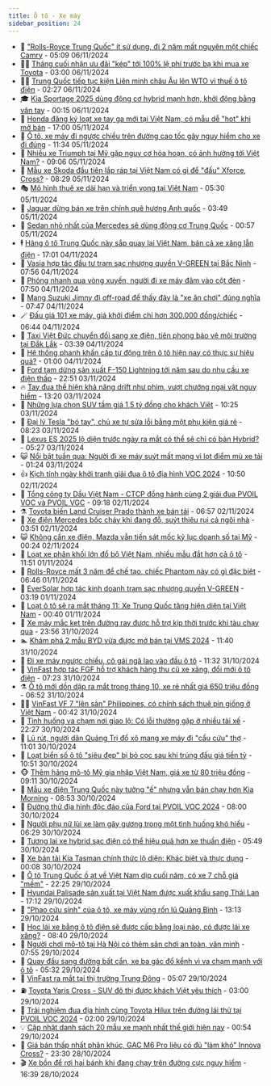 ```yaml
---
title: Ô tô - Xe máy
sidebar_position: 24
---
```


<!-- dantri-o-to-xe-may:START -->
- 🤡 [&quot;Rolls-Royce Trung Quốc&quot; ít sử dụng, đi 2 năm mất nguyên một chiếc Camry](https://dantri.com.vn/o-to-xe-may/rolls-royce-trung-quoc-it-su-dung-di-2-nam-mat-nguyen-mot-chiec-camry-20241106113303731.htm) - 05:09 06/11/2024
- 🧑‍💻 [Tháng cuối nhận ưu đãi &quot;kép&quot; tới 100% lệ phí trước bạ khi mua xe Toyota](https://dantri.com.vn/o-to-xe-may/thang-cuoi-nhan-uu-dai-kep-toi-100-le-phi-truoc-ba-khi-mua-xe-toyota-20241105163306329.htm) - 03:00 06/11/2024
- 🧑‍💻 [Trung Quốc tiếp tục kiện Liên minh châu Âu lên WTO vì thuế ô tô điện](https://dantri.com.vn/o-to-xe-may/trung-quoc-tiep-tuc-kien-lien-minh-chau-au-len-wto-vi-thue-o-to-dien-20241106091814385.htm) - 02:27 06/11/2024
- 🎓 [Kia Sportage 2025 dùng động cơ hybrid mạnh hơn, khởi động bằng vân tay](https://dantri.com.vn/o-to-xe-may/kia-sportage-2025-dung-dong-co-hybrid-manh-hon-khoi-dong-bang-van-tay-20241106015207928.htm) - 00:15 06/11/2024
- 🌊 [Honda đăng ký loạt xe tay ga mới tại Việt Nam, có mẫu dễ &quot;hot&quot; khi mở bán](https://dantri.com.vn/o-to-xe-may/honda-dang-ky-loat-xe-tay-ga-moi-tai-viet-nam-co-mau-de-hot-khi-mo-ban-20241105124407371.htm) - 17:00 05/11/2024
- 🥷 [Ô tô, xe máy đi ngược chiều trên đường cao tốc gây nguy hiểm cho xe đi đúng](https://dantri.com.vn/o-to-xe-may/o-to-xe-may-di-nguoc-chieu-tren-duong-cao-toc-gay-nguy-hiem-cho-xe-di-dung-20241105172200254.htm) - 11:34 05/11/2024
- 🤩 [Nhiều xe Triumph tại Mỹ gặp nguy cơ hỏa hoạn, có ảnh hưởng tới Việt Nam?](https://dantri.com.vn/o-to-xe-may/nhieu-xe-triumph-tai-my-gap-nguy-co-hoa-hoan-co-anh-huong-toi-viet-nam-20241105114435368.htm) - 09:06 05/11/2024
- 🫶 [Mẫu xe Skoda đầu tiên lắp ráp tại Việt Nam có gì để &quot;đấu&quot; Xforce, Cross?](https://dantri.com.vn/o-to-xe-may/mau-xe-skoda-dau-tien-lap-rap-tai-viet-nam-co-gi-de-dau-xforce-cross-20241105152454092.htm) - 08:29 05/11/2024
- 🎭 [Mô hình thuê xe dài hạn và triển vọng tại Việt Nam](https://dantri.com.vn/o-to-xe-may/mo-hinh-thue-xe-dai-han-va-trien-vong-tai-viet-nam-20241105122408721.htm) - 05:30 05/11/2024
- 🌁 [Jaguar dừng bán xe trên chính quê hương Anh quốc](https://dantri.com.vn/o-to-xe-may/jaguar-dung-ban-xe-tren-chinh-que-huong-anh-quoc-20241105104127931.htm) - 03:49 05/11/2024
- 🦩 [Sedan nhỏ nhất của Mercedes sẽ dùng động cơ Trung Quốc](https://dantri.com.vn/o-to-xe-may/sedan-nho-nhat-cua-mercedes-se-dung-dong-co-trung-quoc-20241104191008472.htm) - 00:57 05/11/2024
- 🕴 [Hãng ô tô Trung Quốc này sắp quay lại Việt Nam, bán cả xe xăng lẫn điện](https://dantri.com.vn/o-to-xe-may/hang-o-to-trung-quoc-nay-sap-quay-lai-viet-nam-ban-ca-xe-xang-lan-dien-20241104234148942.htm) - 17:01 04/11/2024
- 🎡 [Vasia hợp tác đầu tư trạm sạc nhượng quyền V-GREEN tại Bắc Ninh](https://dantri.com.vn/o-to-xe-may/vasia-hop-tac-dau-tu-tram-sac-nhuong-quyen-v-green-tai-bac-ninh-20241104142558933.htm) - 07:56 04/11/2024
- 📝 [Phóng nhanh qua vòng xuyến, người đi xe máy đâm vào cột đèn](https://dantri.com.vn/o-to-xe-may/phong-nhanh-qua-vong-xuyen-nguoi-di-xe-may-dam-vao-cot-den-20241104142120287.htm) - 07:50 04/11/2024
- 🧐 [Mang Suzuki Jimny đi off-road để thấy đây là &quot;xe ăn chơi&quot; đúng nghĩa](https://dantri.com.vn/o-to-xe-may/mang-suzuki-jimny-di-off-road-de-thay-day-la-xe-an-choi-dung-nghia-20241104114132448.htm) - 07:47 04/11/2024
- 🪄 [Đấu giá 101 xe máy, giá khởi điểm chỉ hơn 300.000 đồng/chiếc](https://dantri.com.vn/o-to-xe-may/dau-gia-101-xe-may-gia-khoi-diem-chi-hon-300000-dongchiec-20241104121551417.htm) - 06:44 04/11/2024
- 🧰 [Taxi Việt Đức chuyển đổi sang xe điện, tiên phong bảo vệ môi trường tại Đắk Lắk](https://dantri.com.vn/o-to-xe-may/taxi-viet-duc-chuyen-doi-sang-xe-dien-tien-phong-bao-ve-moi-truong-tai-dak-lak-20241104103402459.htm) - 03:39 04/11/2024
- 🚀 [Hệ thống phanh khẩn cấp tự động trên ô tô hiện nay có thực sự hiệu quả?](https://dantri.com.vn/o-to-xe-may/he-thong-phanh-khan-cap-tu-dong-tren-o-to-hien-nay-co-thuc-su-hieu-qua-20241103233757883.htm) - 01:00 04/11/2024
- 💪 [Ford tạm dừng sản xuất F-150 Lightning tới năm sau do nhu cầu xe điện thấp](https://dantri.com.vn/o-to-xe-may/ford-tam-dung-san-xuat-f-150-lightning-toi-nam-sau-do-nhu-cau-xe-dien-thap-20241103193819520.htm) - 22:51 03/11/2024
- 🔥 [Tay đua thể hiện khả năng drift như phim, vượt chướng ngại vật nguy hiểm](https://dantri.com.vn/o-to-xe-may/tay-dua-the-hien-kha-nang-drift-nhu-phim-vuot-chuong-ngai-vat-nguy-hiem-20241103071036455.htm) - 13:20 03/11/2024
- 🐲 [Những lựa chọn SUV tầm giá 1,5 tỷ đồng cho khách Việt](https://dantri.com.vn/o-to-xe-may/nhung-lua-chon-suv-tam-gia-15-ty-dong-cho-khach-viet-20241103171626683.htm) - 10:25 03/11/2024
- 🌋 [Đại lý Tesla &quot;bó tay&quot;, chủ xe tự sửa lỗi bằng một phụ kiện giá rẻ](https://dantri.com.vn/o-to-xe-may/dai-ly-tesla-bo-tay-chu-xe-tu-sua-loi-bang-mot-phu-kien-gia-re-20241103135648527.htm) - 08:23 03/11/2024
- 🤩 [Lexus ES 2025 lộ diện trước ngày ra mắt có thể sẽ chỉ có bản Hybrid?](https://dantri.com.vn/o-to-xe-may/lexus-es-2025-lo-dien-truoc-ngay-ra-mat-co-the-se-chi-co-ban-hybrid-20241103122510781.htm) - 05:27 03/11/2024
- 😺 [Nổi bật tuần qua: Người đi xe máy suýt mất mạng vì lọt điểm mù xe tải](https://dantri.com.vn/o-to-xe-may/noi-bat-tuan-qua-nguoi-di-xe-may-suyt-mat-mang-vi-lot-diem-mu-xe-tai-20241103082126875.htm) - 01:24 03/11/2024
- 👍 [Kịch tính ngày khởi tranh giải đua ô tô địa hình VOC 2024](https://dantri.com.vn/o-to-xe-may/kich-tinh-ngay-khoi-tranh-giai-dua-o-to-dia-hinh-voc-2024-20241102152246496.htm) - 10:50 02/11/2024
- 🎃 [Tổng công ty Dầu Việt Nam - CTCP đồng hành cùng 2 giải đua PVOIL VOC và PVOIL VGC](https://dantri.com.vn/o-to-xe-may/tong-cong-ty-dau-viet-nam-ctcp-dong-hanh-cung-2-giai-dua-pvoil-voc-va-pvoil-vgc-20241102155051998.htm) - 09:18 02/11/2024
- ⚗️ [Toyota biến Land Cruiser Prado thành xe bán tải](https://dantri.com.vn/o-to-xe-may/toyota-bien-land-cruiser-prado-thanh-xe-ban-tai-20241102105035198.htm) - 06:57 02/11/2024
- 🦄 [Xe điện Mercedes bốc cháy khi đang đỗ, suýt thiêu rụi cả ngôi nhà](https://dantri.com.vn/o-to-xe-may/xe-dien-mercedes-boc-chay-khi-dang-do-suyt-thieu-rui-ca-ngoi-nha-20241102082709277.htm) - 03:51 02/11/2024
- 😺 [Không cần xe điện, Mazda vẫn tiến sát mốc kỷ lục doanh số tại Mỹ](https://dantri.com.vn/o-to-xe-may/khong-can-xe-dien-mazda-van-tien-sat-moc-ky-luc-doanh-so-tai-my-20241102010217687.htm) - 00:24 02/11/2024
- 💼 [Loạt xe phân khối lớn đổ bộ Việt Nam, nhiều mẫu đắt hơn cả ô tô](https://dantri.com.vn/o-to-xe-may/loat-xe-phan-khoi-lon-do-bo-viet-nam-nhieu-mau-dat-hon-ca-o-to-20241031124923204.htm) - 11:51 01/11/2024
- 💃 [Rolls-Royce mất 3 năm để chế tạo, chiếc Phantom này có gì đặc biệt](https://dantri.com.vn/o-to-xe-may/rolls-royce-mat-3-nam-de-che-tao-chiec-phantom-nay-co-gi-dac-biet-20241101080156132.htm) - 06:46 01/11/2024
- 🚀 [EverSolar hợp tác kinh doanh trạm sạc nhượng quyền V-GREEN](https://dantri.com.vn/o-to-xe-may/eversolar-hop-tac-kinh-doanh-tram-sac-nhuong-quyen-v-green-20241101100556119.htm) - 03:19 01/11/2024
- 🤩 [Loạt ô tô sẽ ra mắt tháng 11: Xe Trung Quốc tăng hiện diện tại Việt Nam](https://dantri.com.vn/o-to-xe-may/loat-o-to-se-ra-mat-thang-11-xe-trung-quoc-tang-hien-dien-tai-viet-nam-20241101002219282.htm) - 00:40 01/11/2024
- 💪 [Xe máy mắc kẹt trên đường ray được hỗ trợ kịp thời trước khi tàu chạy qua](https://dantri.com.vn/o-to-xe-may/xe-may-mac-ket-tren-duong-ray-duoc-ho-tro-kip-thoi-truoc-khi-tau-chay-qua-20241101010218559.htm) - 23:56 31/10/2024
- 🏊 [Khám phá 2 mẫu BYD vừa được mở bán tại VMS 2024](https://dantri.com.vn/o-to-xe-may/kham-pha-2-mau-byd-vua-duoc-mo-ban-tai-vms-2024-20241031091435358.htm) - 11:40 31/10/2024
- 💄 [Đi xe máy ngược chiều, cô gái ngã lao vào đầu ô tô](https://dantri.com.vn/o-to-xe-may/di-xe-may-nguoc-chieu-co-gai-nga-lao-vao-dau-o-to-20241031160740614.htm) - 11:32 31/10/2024
- 👺 [VinFast hợp tác FGF hỗ trợ khách hàng thu cũ xe xăng, đổi mới ô tô điện](https://dantri.com.vn/o-to-xe-may/vinfast-hop-tac-fgf-ho-tro-khach-hang-thu-cu-xe-xang-doi-moi-o-to-dien-20241031141810549.htm) - 07:23 31/10/2024
- ⚗️ [Ô tô mới dồn dập ra mắt trong tháng 10, xe rẻ nhất giá 650 triệu đồng](https://dantri.com.vn/o-to-xe-may/o-to-moi-don-dap-ra-mat-trong-thang-10-xe-re-nhat-gia-650-trieu-dong-20241030225706913.htm) - 06:52 31/10/2024
- 🧑‍🏫 [VinFast VF 7 &quot;lên sàn&quot; Philippines, có chính sách thuê pin giống ở Việt Nam](https://dantri.com.vn/o-to-xe-may/vinfast-vf-7-len-san-philippines-co-chinh-sach-thue-pin-giong-o-viet-nam-20241031074006468.htm) - 00:42 31/10/2024
- 🦒 [Tình huống va chạm nơi giao lộ: Có lỗi thường gặp ở nhiều tài xế](https://dantri.com.vn/o-to-xe-may/tinh-huong-va-cham-noi-giao-lo-co-loi-thuong-gap-o-nhieu-tai-xe-20241030174641844.htm) - 22:27 30/10/2024
- 🐘 [Lũ rút, người dân Quảng Trị đổ xô mang xe máy đi &quot;cầu cứu&quot; thợ](https://dantri.com.vn/o-to-xe-may/lu-rut-nguoi-dan-quang-tri-do-xo-mang-xe-may-di-cau-cuu-tho-20241030174533618.htm) - 11:01 30/10/2024
- 🧠 [Loạt biển số ô tô &quot;siêu đẹp&quot; bị bỏ cọc sau khi trúng đấu giá tiền tỷ](https://dantri.com.vn/o-to-xe-may/loat-bien-so-o-to-sieu-dep-bi-bo-coc-sau-khi-trung-dau-gia-tien-ty-20241030172630081.htm) - 10:51 30/10/2024
- 🐵 [Thêm hãng mô-tô Mỹ gia nhập Việt Nam, giá xe từ 80 triệu đồng](https://dantri.com.vn/o-to-xe-may/them-hang-mo-to-my-gia-nhap-viet-nam-gia-xe-tu-80-trieu-dong-20241030123638033.htm) - 09:11 30/10/2024
- 🤭 [Mẫu xe điện Trung Quốc này tưởng &quot;ế&quot; nhưng vẫn bán chạy hơn Kia Morning](https://dantri.com.vn/o-to-xe-may/mau-xe-dien-trung-quoc-nay-tuong-e-nhung-van-ban-chay-hon-kia-morning-20241030105339849.htm) - 08:53 30/10/2024
- 🤠 [Đường thử địa hình độc đáo của Ford tại PVOIL VOC 2024](https://dantri.com.vn/o-to-xe-may/duong-thu-dia-hinh-doc-dao-cua-ford-tai-pvoil-voc-2024-20241030143255407.htm) - 08:00 30/10/2024
- 🫶 [Người phụ nữ lùi xe làm gãy gương trong một tình huống khó hiểu](https://dantri.com.vn/o-to-xe-may/nguoi-phu-nu-lui-xe-lam-gay-guong-trong-mot-tinh-huong-kho-hieu-20241030114444779.htm) - 06:29 30/10/2024
- 🚀 [Tương lai xe hybrid sạc điện có thể hiệu quả hơn xe thuần điện](https://dantri.com.vn/o-to-xe-may/tuong-lai-xe-hybrid-sac-dien-co-the-hieu-qua-hon-xe-thuan-dien-20241029110850230.htm) - 05:49 30/10/2024
- 🎊 [Xe bán tải Kia Tasman chính thức lộ diện: Khác biệt và thực dụng](https://dantri.com.vn/o-to-xe-may/xe-ban-tai-kia-tasman-chinh-thuc-lo-dien-khac-biet-va-thuc-dung-20241030002730077.htm) - 00:08 30/10/2024
- 🦄 [Ô tô Trung Quốc ồ ạt về Việt Nam dịp cuối năm, có xe 7 chỗ giá &quot;mềm&quot;](https://dantri.com.vn/o-to-xe-may/o-to-trung-quoc-o-at-ve-viet-nam-dip-cuoi-nam-co-xe-7-cho-gia-mem-20241029152158720.htm) - 22:25 29/10/2024
- 🥷 [Hyundai Palisade sản xuất tại Việt Nam được xuất khẩu sang Thái Lan](https://dantri.com.vn/o-to-xe-may/hyundai-palisade-san-xuat-tai-viet-nam-duoc-xuat-khau-sang-thai-lan-20241030001118002.htm) - 17:12 29/10/2024
- 🦏 [&quot;Phao cứu sinh&quot; của ô tô, xe máy vùng rốn lũ Quảng Bình](https://dantri.com.vn/o-to-xe-may/phao-cuu-sinh-cua-o-to-xe-may-vung-ron-lu-quang-binh-20241029185153201.htm) - 13:13 29/10/2024
- 🤗 [Học lái xe bằng ô tô điện sẽ được cấp bằng loại nào, có được lái xe xăng?](https://dantri.com.vn/o-to-xe-may/hoc-lai-xe-bang-o-to-dien-se-duoc-cap-bang-loai-nao-co-duoc-lai-xe-xang-20241029151526093.htm) - 08:40 29/10/2024
- 🐲 [Người chơi mô-tô tại Hà Nội có thêm sân chơi an toàn, văn minh](https://dantri.com.vn/o-to-xe-may/nguoi-choi-mo-to-tai-ha-noi-co-them-san-choi-an-toan-van-minh-20241028130633635.htm) - 07:55 29/10/2024
- 🤭 [Quay đầu sang đường bất cẩn, xe ba gác đổ kềnh vì va chạm mạnh với ô tô](https://dantri.com.vn/o-to-xe-may/quay-dau-sang-duong-bat-can-xe-ba-gac-do-kenh-vi-va-cham-manh-voi-o-to-20241029103904358.htm) - 05:32 29/10/2024
- 🐻 [VinFast ra mắt tại thị trường Trung Đông](https://dantri.com.vn/o-to-xe-may/vinfast-ra-mat-tai-thi-truong-trung-dong-20241029115152506.htm) - 05:07 29/10/2024
- ⛽️ [Toyota Yaris Cross - SUV đô thị được khách Việt yêu thích](https://dantri.com.vn/o-to-xe-may/toyota-yaris-cross-suv-do-thi-duoc-khach-viet-yeu-thich-20241028190634504.htm) - 03:00 29/10/2024
- 🫣 [Trải nghiệm đua địa hình cùng Toyota Hilux trên đường lái thử tại PVOIL VOC 2024](https://dantri.com.vn/o-to-xe-may/trai-nghiem-dua-dia-hinh-cung-toyota-hilux-tren-duong-lai-thu-tai-pvoil-voc-2024-20241028183618010.htm) - 02:00 29/10/2024
- 💡 [Cập nhật danh sách 20 mẫu xe mạnh nhất thế giới hiện nay](https://dantri.com.vn/o-to-xe-may/cap-nhat-danh-sach-20-mau-xe-manh-nhat-the-gioi-hien-nay-20241028093636225.htm) - 00:54 29/10/2024
- 💪 [Giá bán thấp nhất phân khúc, GAC M6 Pro liệu có đủ &quot;làm khó&quot; Innova Cross?](https://dantri.com.vn/o-to-xe-may/gia-ban-thap-nhat-phan-khuc-gac-m6-pro-lieu-co-du-lam-kho-innova-cross-20241028121355584.htm) - 23:30 28/10/2024
- 🎬 [Xe bồn để rơi hai bánh khi đang chạy trên đường cực nguy hiểm](https://dantri.com.vn/o-to-xe-may/xe-bon-de-roi-hai-banh-khi-dang-chay-tren-duong-cuc-nguy-hiem-20241028200607388.htm) - 16:39 28/10/2024<!-- dantri-o-to-xe-may:END -->
